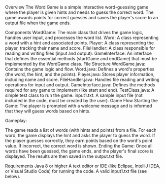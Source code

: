 Overview
The Word Game is a simple interactive word-guessing game where the player is given hints and needs to guess the correct word. The game awards points for correct guesses and saves the player's score to an output file when the game ends.

Components
WordGame: The main class that drives the game logic, handles user input, and processes the word list.
Word: A class representing a word with a hint and associated points.
Player: A class representing the player, tracking their name and score.
FileHandler: A class responsible for reading and writing files (input and output).
GameInterface: An interface that defines the essential methods (startGame and endGame) that must be implemented by the WordGame class.
File Structure
WordGame.java: Contains the game logic and flow.
Word.java: Defines a word's properties (the word, the hint, and the points).
Player.java: Stores player information, including name and score.
FileHandler.java: Handles file reading and writing operations for input and output.
GameInterface.java: Defines the methods required for any game to implement (like start and end).
TestClass.java: A simple test class to run the game.
input1.txt: A sample input file (not included in the code, must be created by the user).
Game Flow
Starting the Game: The player is prompted with a welcome message and is informed that they will guess words based on hints.

Gameplay:

The game reads a list of words (with hints and points) from a file.
For each word, the game displays the hint and asks the player to guess the word.
If the player guesses correctly, they earn points based on the word's point value. If incorrect, the correct word is shown.
Ending the Game: Once all words have been guessed, the game ends, and the player's final score is displayed. The results are then saved in the output.txt file.

Requirements
Java 8 or higher
A text editor or IDE (like Eclipse, IntelliJ IDEA, or Visual Studio Code) for running the code.
A valid input1.txt file (see below).
